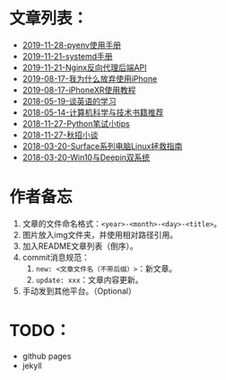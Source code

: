# 文章列表：
- [2019-11-28-pyenv使用手册](./2019-11-28-pyenv使用手册.md)
- [2019-11-21-systemd手册](./2019-11-21-systemd手册.md)
- [2019-11-21-Nginx反向代理后端API](./2019-11-21-nginx反向代理后端API.md)
- [2019-08-17-我为什么放弃使用iPhone](./2019-08-17-我为什么放弃使用iPhone.md)
- [2019-08-17-iPhoneXR使用教程](./2019-08-17-iPhoneXR使用教程.md)
- [2018-05-19-谈英语的学习](./2018-05-19-谈英语的学习.md)
- [2018-05-14-计算机科学与技术书籍推荐](./2018-05-14-计算机科学与技术书籍推荐.md)
- [2018-11-27-Python笔试小tips](./2018-11-27-Python笔试小tips.md)
- [2018-11-27-秋招小谈](./2018-11-27-秋招小谈.md)
- [2018-03-20-Surface系列电脑Linux拯救指南](./2018-03-20-Surface系列电脑Linux拯救指南.md)
- [2018-03-20-Win10与Deepin双系统](./2018-03-20-Win10与Deepin双系统.md)

# 作者备忘
1. 文章的文件命名格式：`<year>-<month>-<day>-<title>`。
2. 图片放入img文件夹，并使用相对路径引用。
3. 加入README文章列表（倒序）。
4. commit消息规范：
   1. `new: <文章文件名（不带后缀）>`：新文章。
   2. `update: xxx`：文章内容更新。
5. 手动发到其他平台。（Optional）

# TODO：
- github pages
- jekyll
